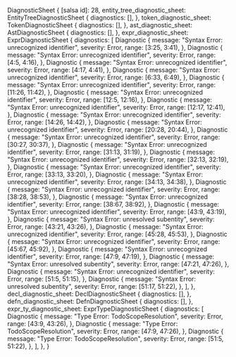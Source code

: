 DiagnosticSheet {
    [salsa id]: 28,
    entity_tree_diagnostic_sheet: EntityTreeDiagnosticSheet {
        diagnostics: [],
    },
    token_diagnostic_sheet: TokenDiagnosticSheet {
        diagnostics: [],
    },
    ast_diagnostic_sheet: AstDiagnosticSheet {
        diagnostics: [],
    },
    expr_diagnostic_sheet: ExprDiagnosticSheet {
        diagnostics: [
            Diagnostic {
                message: "Syntax Error: unrecognized identifier",
                severity: Error,
                range: [3:25, 3:41),
            },
            Diagnostic {
                message: "Syntax Error: unrecognized identifier",
                severity: Error,
                range: [4:5, 4:16),
            },
            Diagnostic {
                message: "Syntax Error: unrecognized identifier",
                severity: Error,
                range: [4:17, 4:41),
            },
            Diagnostic {
                message: "Syntax Error: unrecognized identifier",
                severity: Error,
                range: [6:33, 6:49),
            },
            Diagnostic {
                message: "Syntax Error: unrecognized identifier",
                severity: Error,
                range: [11:26, 11:42),
            },
            Diagnostic {
                message: "Syntax Error: unrecognized identifier",
                severity: Error,
                range: [12:5, 12:16),
            },
            Diagnostic {
                message: "Syntax Error: unrecognized identifier",
                severity: Error,
                range: [12:17, 12:41),
            },
            Diagnostic {
                message: "Syntax Error: unrecognized identifier",
                severity: Error,
                range: [14:26, 14:42),
            },
            Diagnostic {
                message: "Syntax Error: unrecognized identifier",
                severity: Error,
                range: [20:28, 20:44),
            },
            Diagnostic {
                message: "Syntax Error: unrecognized identifier",
                severity: Error,
                range: [30:27, 30:37),
            },
            Diagnostic {
                message: "Syntax Error: unrecognized identifier",
                severity: Error,
                range: [31:13, 31:19),
            },
            Diagnostic {
                message: "Syntax Error: unrecognized identifier",
                severity: Error,
                range: [32:13, 32:19),
            },
            Diagnostic {
                message: "Syntax Error: unrecognized identifier",
                severity: Error,
                range: [33:13, 33:20),
            },
            Diagnostic {
                message: "Syntax Error: unrecognized identifier",
                severity: Error,
                range: [34:13, 34:38),
            },
            Diagnostic {
                message: "Syntax Error: unrecognized identifier",
                severity: Error,
                range: [38:28, 38:53),
            },
            Diagnostic {
                message: "Syntax Error: unrecognized identifier",
                severity: Error,
                range: [38:67, 38:92),
            },
            Diagnostic {
                message: "Syntax Error: unrecognized identifier",
                severity: Error,
                range: [43:9, 43:19),
            },
            Diagnostic {
                message: "Syntax Error: unresolved subentity",
                severity: Error,
                range: [43:21, 43:26),
            },
            Diagnostic {
                message: "Syntax Error: unrecognized identifier",
                severity: Error,
                range: [45:28, 45:53),
            },
            Diagnostic {
                message: "Syntax Error: unrecognized identifier",
                severity: Error,
                range: [45:67, 45:92),
            },
            Diagnostic {
                message: "Syntax Error: unrecognized identifier",
                severity: Error,
                range: [47:9, 47:19),
            },
            Diagnostic {
                message: "Syntax Error: unresolved subentity",
                severity: Error,
                range: [47:21, 47:26),
            },
            Diagnostic {
                message: "Syntax Error: unrecognized identifier",
                severity: Error,
                range: [51:5, 51:15),
            },
            Diagnostic {
                message: "Syntax Error: unresolved subentity",
                severity: Error,
                range: [51:17, 51:22),
            },
        ],
    },
    decl_diagnostic_sheet: DeclDiagnosticSheet {
        diagnostics: [],
    },
    defn_diagnostic_sheet: DefnDiagnosticSheet {
        diagnostics: [],
    },
    expr_ty_diagnostic_sheet: ExprTypeDiagnosticSheet {
        diagnostics: [
            Diagnostic {
                message: "Type Error: TodoScopeResolution",
                severity: Error,
                range: [43:9, 43:26),
            },
            Diagnostic {
                message: "Type Error: TodoScopeResolution",
                severity: Error,
                range: [47:9, 47:26),
            },
            Diagnostic {
                message: "Type Error: TodoScopeResolution",
                severity: Error,
                range: [51:5, 51:22),
            },
        ],
    },
}